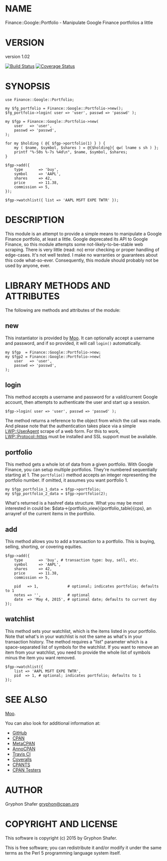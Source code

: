 # NAME

Finance::Google::Portfolio - Manipulate Google Finance portfolios a little

# VERSION

version 1.02

[![Build Status](https://travis-ci.org/gryphonshafer/Finance-Google-Portfolio.svg)](https://travis-ci.org/gryphonshafer/Finance-Google-Portfolio)
[![Coverage Status](https://coveralls.io/repos/gryphonshafer/Finance-Google-Portfolio/badge.png)](https://coveralls.io/r/gryphonshafer/Finance-Google-Portfolio)

# SYNOPSIS

    use Finance::Google::Portfolio;

    my $fg_portfolio = Finance::Google::Portfolio->new();
    $fg_portfolio->login( user => 'user', passwd => 'passwd' );

    my $fgp = Finance::Google::Portfolio->new(
        user   => 'user',
        passwd => 'passwd',
    );

    for my $holding ( @{ $fgp->portfolio(1) } ) {
        my ( $name, $symbol, $shares ) = @{$holding}{ qw( lname s sh ) };
        printf "%-50s %-7s %4d\n", $name, $symbol, $shares;
    }

    $fgp->add({
        type       => 'buy',
        symbol     => 'AAPL',
        shares     => 42,
        price      => 11.38,
        commission => 5,
    });

    $fgp->watchlist({ list => 'AAPL MSFT EXPE TWTR' });

# DESCRIPTION

This module is an attempt to provide a simple means to manipulate a Google
Finance portfolio, at least a little. Google deprecated its API to Google
Finance, so this module attempts some not-likely-to-be-stable web scraping.
There is very little (read: no) error checking or proper handling of edge-cases.
It's not well tested. I make no warranties or guarantees about this code
what-so-ever. Consequently, this module should probably not be used by anyone,
ever.

# LIBRARY METHODS AND ATTRIBUTES

The following are methods and attributes of the module:

## new

This instantiator is provided by [Moo](https://metacpan.org/pod/Moo). It can optionally accept a username
and password, and if so provided, it will call `login()` automatically.

    my $fgp  = Finance::Google::Portfolio->new;
    my $fgp2 = Finance::Google::Portfolio->new(
        user   => 'user',
        passwd => 'passwd',
    );

## login

This method accepts a username and password for a valid/current Google account,
then attempts to authenticate the user and start up a session.

    $fgp->login( user => 'user', passwd => 'passwd' );

The method returns a reference to the object from which the call was made. And
please note that the authentication takes place via a simple [LWP::UserAgent](https://metacpan.org/pod/LWP::UserAgent)
scrape of a web form. For this to work, [LWP::Protocol::https](https://metacpan.org/pod/LWP::Protocol::https) must be
installed and SSL support must be available.

## portfolio

This method gets a whole lot of data from a given portfolio. With Google Finance,
you can setup multiple portfolios. They're numbered sequentially starting at 1.
The `portfolio()` method accepts an integer representing the portfolio number.
If omitted, it assumes you want portfolio 1.

    my $fgp_portfolio_1_data = $fgp->portfolio;
    my $fgp_portfolio_2_data = $fgp->portfolio(2);

What's returned is a hashref data structure. What you may be most interested
in could be: $data->{portfolio\_view}{portfolio\_table}{cps}, an arrayref of
the current items in the portfolio.

## add

This method allows you to add a transaction to a portfolio. This is buying,
selling, shorting, or covering equities.

    $fgp->add({
        type       => 'buy', # transaction type: buy, sell, etc.
        symbol     => 'AAPL',
        shares     => 42,
        price      => 11.38,
        commission => 5,

        pid   => 1,             # optional; indicates portfolio; defaults to 1
        notes => '',            # optional
        date  => 'May 4, 2015', # optional date; defaults to current day
    });

## watchlist

This method sets your watchlist, which is the items listed in your portfolio.
Note that what's in your watchlist is not the same as what's in your transaction
history. The method requires a "list" parameter which is a space-separated
list of symbols for the watchlist. If you want to remove an item from your
watchlist, you need to provide the whole list of symbols minus the item you
want removed.

    $fgp->watchlist({
        list => 'AAPL MSFT EXPE TWTR',
        pid  => 1, # optional; indicates portfolio; defaults to 1
    });

# SEE ALSO

[Moo](https://metacpan.org/pod/Moo).

You can also look for additional information at:

- [GitHub](https://github.com/gryphonshafer/Finance-Google-Portfolio)
- [CPAN](http://search.cpan.org/dist/Finance-Google-Portfolio)
- [MetaCPAN](https://metacpan.org/pod/Finance::Google::Portfolio)
- [AnnoCPAN](http://annocpan.org/dist/Finance-Google-Portfolio)
- [Travis CI](https://travis-ci.org/gryphonshafer/Finance-Google-Portfolio)
- [Coveralls](https://coveralls.io/r/gryphonshafer/Finance-Google-Portfolio)
- [CPANTS](http://cpants.cpanauthors.org/dist/Finance-Google-Portfolio)
- [CPAN Testers](http://www.cpantesters.org/distro/G/Finance-Google-Portfolio.html)

# AUTHOR

Gryphon Shafer <gryphon@cpan.org>

# COPYRIGHT AND LICENSE

This software is copyright (c) 2015 by Gryphon Shafer.

This is free software; you can redistribute it and/or modify it under
the same terms as the Perl 5 programming language system itself.
